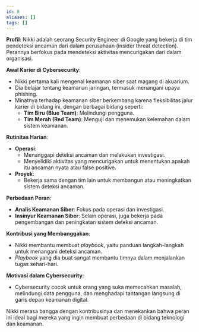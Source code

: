 ```yaml
---
id: 8
aliases: []
tags: []
---
```



**Profil**:
Nikki adalah seorang Security Engineer di Google yang bekerja di tim pendeteksi ancaman dari dalam perusahaan (insider threat detection). Perannya berfokus pada mendeteksi aktivitas mencurigakan dari dalam organisasi.

**Awal Karier di Cybersecurity**:
- Nikki pertama kali mengenal keamanan siber saat magang di akuarium.
- Dia belajar tentang keamanan jaringan, termasuk menangani upaya phishing.
- Minatnya terhadap keamanan siber berkembang karena fleksibilitas jalur karier di bidang ini, dengan berbagai bidang seperti:
  - **Tim Biru (Blue Team)**: Melindungi pengguna.
  - **Tim Merah (Red Team)**: Menguji dan menemukan kelemahan dalam sistem keamanan.

**Rutinitas Harian**:
- **Operasi**:
  - Menanggapi deteksi ancaman dan melakukan investigasi.
  - Menyelidiki aktivitas yang mencurigakan untuk menentukan apakah itu ancaman nyata atau false positive.
- **Proyek**:
  - Bekerja sama dengan tim lain untuk membangun atau meningkatkan sistem deteksi ancaman.

**Perbedaan Peran**:
- **Analis Keamanan Siber**: Fokus pada operasi dan investigasi.
- **Insinyur Keamanan Siber**: Selain operasi, juga bekerja pada pengembangan dan peningkatan sistem deteksi ancaman.

**Kontribusi yang Membanggakan**:
- Nikki membantu membuat *playbook*, yaitu panduan langkah-langkah untuk menangani deteksi ancaman.
- *Playbook* yang dia buat sangat membantu timnya dalam menjalankan tugas sehari-hari.

**Motivasi dalam Cybersecurity**:
- Cybersecurity cocok untuk orang yang suka memecahkan masalah, melindungi data pengguna, dan menghadapi tantangan langsung di garis depan keamanan digital.

Nikki merasa bangga dengan kontribusinya dan menekankan bahwa peran ini ideal bagi mereka yang ingin membuat perbedaan di bidang teknologi dan keamanan.

